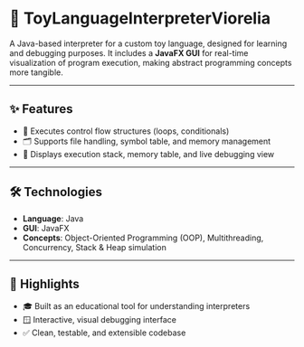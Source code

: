 # 🧩 ToyLanguageInterpreterViorelia

A Java-based interpreter for a custom toy language, designed for learning and debugging purposes. It includes a **JavaFX GUI** for real-time visualization of program execution, making abstract programming concepts more tangible.

---

## ✨ Features
- 🔁 Executes control flow structures (loops, conditionals)
- 🗂️ Supports file handling, symbol table, and memory management
- 🧠 Displays execution stack, memory table, and live debugging view

---

## 🛠 Technologies
- **Language**: Java
- **GUI**: JavaFX
- **Concepts**: Object-Oriented Programming (OOP), Multithreading, Concurrency, Stack & Heap simulation

---

## 🌟 Highlights
- 🎓 Built as an educational tool for understanding interpreters
- 🪟 Interactive, visual debugging interface
- ✅ Clean, testable, and extensible codebase

